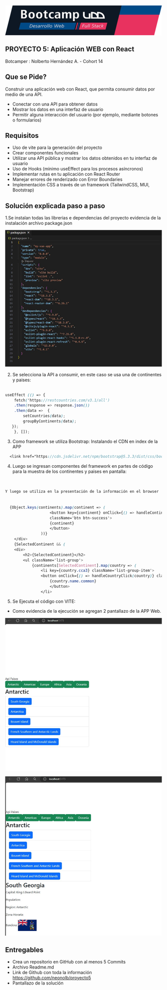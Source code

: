 

![Banner](https://github.com/neonolb/BCUDD_NH/blob/main/banner.png) 
## PROYECTO 5: Aplicación WEB con React
Botcamper : Nolberto Hernández A. -  Cohort 14



## Que se Pide?

Construir una aplicación web con React, que permita consumir datos por medio de una API.

- Conectar con una API para obtener datos
- Mostrar los datos en una interfaz de usuario
- Permitir alguna interacción del usuario (por ejemplo, mediante botones o formularios)

## Requisitos

- Uso de vite para la generación del proyecto
- Crear componentes funcionales
- Utilizar una API pública y mostrar los datos obtenidos en tu interfaz de usuario
- Uso de Hooks (mínimo useEffect para los procesos asíncronos)
- Implementar rutas en tu aplicación con React Router
- Manejar errores de renderizado con Error Boundaries
- Implementación CSS a través de un framework (TailwindCSS, MUI, Bootstrap)



## Solución explicada paso a paso
1.Se instalan todas las librerias e dependencias del proyecto
evidencia de la instalación archivo package.json

![Banner](https://github.com/neonolb/PROY5/blob/main/img/evidencia_json.jpg) 


2. Se selecciona la API a consumir, en este caso se usa una de continentes y paises:
```scss

useEffect (() => {
    fetch('https://restcountries.com/v3.1/all')
    .then(response => response.json())
    .then(data =>  {
        setCountries(data);
        groupByContinents(data);
   });
    }, []);

```

3. Como framework se utiliza Bootstrap: Instalando el CDN en index de la APP
```scss
  <link href="https://cdn.jsdelivr.net/npm/bootstrap@5.3.3/dist/css/bootstrap.min.css" rel="stylesheet" integrity="sha384-QWTKZyjpPEjISv5WaRU9OFeRpok6YctnYmDr5pNlyT2bRjXh0JMhjY6hW+ALEwIH" crossorigin="anonymous">

```


4. Luego se ingresan componentes del framework en partes de código para la muestra de los continentes y paises en pantalla:
```scss


Y luego se utiliza en la presentación de la información en el browser


  {Object.keys(continents).map(continent => (
                    <button key={continent} onClick={() => handleContinentClick(continent)}
                    className='btn btn-success'>
                    {continent}
                    </button>
                ))}     
    </div>
    {SelectedContinent && (            
    <div>
        <h2>{SelectedContinent}</h2>
        <ul className='list-group'>
            {continents[SelectedContinent].map(country => (
                <li key={country.cca3} className='list-group-item'>
                <button onClick={() => handleCountryClick(country)} className='btn btn-primary'>
                    {country.name.common}
                    </button>
                </li>
```


5. Se Ejecuta el código con VITE:

- Como evidencia de la ejecución se agregan 2 pantallazo de la APP Web.

![Banner](https://github.com/neonolb/PROY5/blob/main/img/pantalla_app.jpg) 


![Banner](https://github.com/neonolb/PROY5/blob/main/img/pantalla_2_app.jpg) 

## Entregables

- Crea un repositorio en GitHub con al menos 5 Commits
- Archivo Readme.md
- Link de Github con toda la información https://github.com/neonolb/proyecto5
- Pantallazo de la solución




